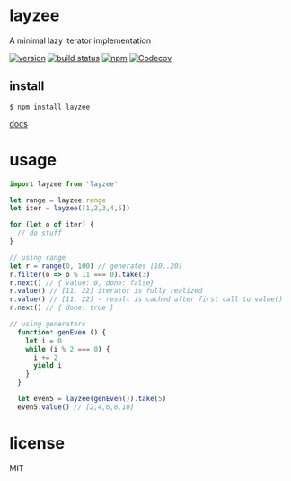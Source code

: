 
# layzee

A minimal lazy iterator implementation

[![version](https://img.shields.io/npm/v/layzee.svg)](https://www.npmjs.org/package/layzee)
[![build status](https://img.shields.io/travis/kofrasa/layzee.svg)](http://travis-ci.org/kofrasa/layzee)
[![npm](https://img.shields.io/npm/dm/layzee.svg)](https://www.npmjs.org/package/layzee)
[![Codecov](https://img.shields.io/codecov/c/github/kofrasa/layzee.svg)](https://codecov.io/gh/kofrasa/layzee)

## install

```$ npm install layzee```

[docs](kofrasa.net/layzee)

# usage

```js
import layzee from 'layzee'

let range = layzee.range
let iter = layzee([1,2,3,4,5])

for (let o of iter) {
  // do stuff
}

// using range
let r = range(0, 100) // generates [10..20)
r.filter(o => o % 11 === 0).take(3)
r.next() // { value: 0, done: false}
r.value() // [11, 22] iterator is fully realized
r.value() // [11, 22] - result is cached after first call to value()
r.next() // { done: true }

// using generators
  function* genEven () {
    let i = 0
    while (i % 2 === 0) {
      i += 2
      yield i
    }
  }

  let even5 = layzee(genEven()).take(5)
  even5.value() // [2,4,6,8,10]
```

# license

MIT
